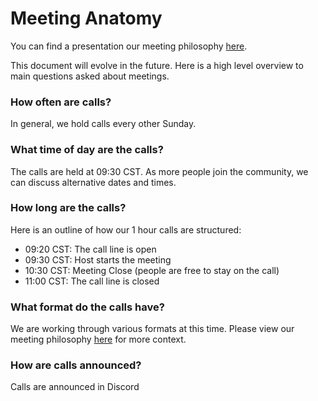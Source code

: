 # Meeting Anatomy

You can find a presentation our meeting philosophy [here](https://www.figma.com/proto/uWC2Am9JwTGoCTh6oPHBCK/ourStory%3A-Meeting-Anatomy?page-id=1484%3A13108&node-id=1484%3A18966&viewport=-277%2C743%2C0.15&scaling=contain).

This document will evolve in the future. Here is a high level overview to main questions asked about meetings.

### How often are calls?
In general, we hold calls every other Sunday. 

### What time of day are the calls?
The calls are held at 09:30 CST. As more people join the community, we can discuss alternative dates and times.

### How long are the calls?
Here is an outline of how our 1 hour calls are structured:
- 09:20 CST: The call line is open
- 09:30 CST: Host starts the meeting
- 10:30 CST: Meeting Close (people are free to stay on the call)
- 11:00 CST: The call line is closed

### What format do the calls have?
We are working through various formats at this time. Please view our meeting philosophy [here](https://www.figma.com/proto/uWC2Am9JwTGoCTh6oPHBCK/ourStory%3A-Meeting-Anatomy?page-id=1484%3A13108&node-id=1484%3A18966&viewport=-277%2C743%2C0.15&scaling=contain) for more context.

### How are calls announced?
Calls are announced in Discord
